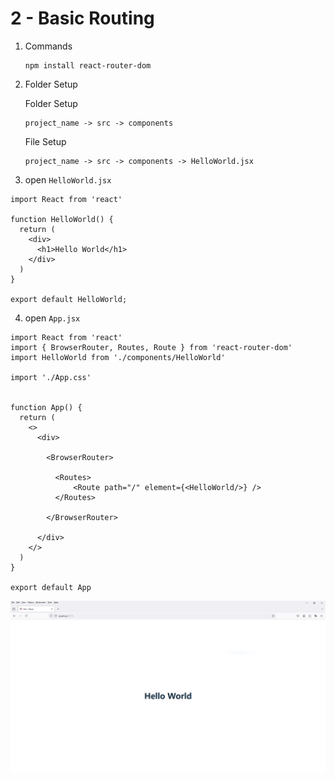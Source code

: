 # 2 - Basic Routing
 
1. Commands

    ```
    npm install react-router-dom
    ```

2. Folder Setup

    Folder Setup

    ```
    project_name -> src -> components
    ```

    File Setup

    ```
    project_name -> src -> components -> HelloWorld.jsx
    ```

3. open `HelloWorld.jsx`

```
import React from 'react'

function HelloWorld() {
  return (
    <div>
      <h1>Hello World</h1>
    </div>
  )
}

export default HelloWorld;
```

4. open `App.jsx`

```
import React from 'react'
import { BrowserRouter, Routes, Route } from 'react-router-dom'
import HelloWorld from './components/HelloWorld'

import './App.css'


function App() {
  return (
    <>
      <div>

        <BrowserRouter>

          <Routes>
              <Route path="/" element={<HelloWorld/>} />
          </Routes>

        </BrowserRouter>

      </div>
    </>
  )
}

export default App
```

![Image](5.PNG)